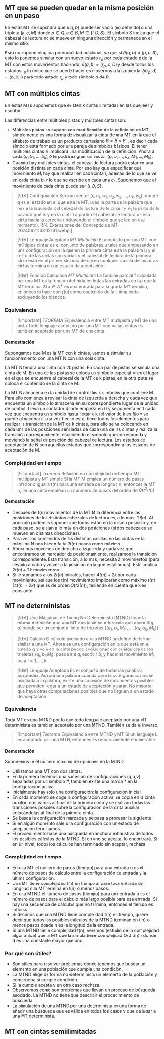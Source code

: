 
## MT que se pueden quedar en la misma posición en un paso

En estas MT se supondrá que $δ(q,b)$ puede ser vacío (no definido) o una tripleta $(p,c,M)$ donde $p ∈ Q,c ∈ B,M ∈ \{I,D,S\}$. El símbolo S indica que el cabezal de lectura no se mueve en ninguna dirección y permanece en el mismo sitio. 

Esto no supone ninguna potencialidad adicional, ya que si $δ(q,b) = (p,c,S)$, esto lo podemos simular con un nuevo estado $r_p$ por cada estado p de la MT con estos movimientos haciendo, $δ(q,b) = (r_p,c,D)$ y desde todos los estados $r_p$ lo único que se puede hacer es movernos a la izquierda: $δ(r_p,d) = (p,d,I)$ para todo estado $r_p$ y todo símbolo $d$ de $B$.



## MT con múltiples cintas

En estas MTs suponemos que existen k cintas ilimitadas en las que leer y escribir. 

Las diferencias entre múltiples pistas y múltiples cintas son: 
- Múltiples pistas no supone una modificación de la definición de MT, simplemente es una forma de visualizar la cinta de una MT en la que el alfabeto de trabajo es un producto cartesiano $B = B^′ \times B^′$ , es decir cada símbolo está formado por una pareja de símbolos básicos. El tener múltiples cintas si implicará una modificación de la definición. Ahora a cada $(q,b_1,\dots,b_k ), δ$ le podrá asignar un vector $(p,c_1,\dots,c_k ,M_1,\dots,M_k )$. 
- Cuando hay múltiples cintas, el cabezal de lectura podrá estar en una posición distinta en cada cinta. Por eso hay que especificar qué movimiento $M_i$ hay que realizar en cada cinta $i$, además de lo que se ve en cada cinta $b_i$ y lo que se escribe en cada una $c_i$ . Suponemos que el movimiento de cada cinta puede ser $\{I,D,S\}$.

>[!def] Configuración
> Será un vector $(q,u_1,w_1,u_2,w_2,\dots,u_k ,w_k )$, donde q es el estado en el que está la MT, $u_i$ es la parte de la palabra que hay a la izquierda del cabezal de lectura de la cinta $i$ y $w_i$ la parte de la palabra que hay en la cinta $i$ a partir del cabezal de lectura de esa cinta hacia la derecha (incluyendo el símbolo que se lee en ese momento).
> ![[4. Extensiones del Conceptio de MT-20240621133112161.webp]]

>[!def] Lenguaje Aceptado *MT Multicinta*
>El aceptado por una MT con múltiples cintas es el conjunto de palabras u tales que empezando en una configuración en la que en la primera cinta está la palabra u y el resto de las cintas son vacías y el cabezal de lectura de la primera cinta está en el primer símbolo de u y en cualquier casilla de las otras cintas termina en un estado de aceptación.

>[!def] Función Calculada *MT Multicinta*
>La función parcial f calculada por una MT es la función definida en todas las entradas en las que la MT termina. Si $u \in A^∗$ es una entrada para la que la MT termina, entonces lo hace con $f(u)$ como contenido de la última cinta excluyendo los blancos.

### Equivalencia

>[!important] *TEOREMA* Equivalencia entre MT multipista y MT de una pista
>Todo lenguaje aceptado por una MT con varias cintas es también aceptado por una MT de una cinta 

#### Demostración

Supongamos que M es la MT con k cintas, vamos a simular su funcionamiento con una MT N con una sola cinta. 

La MT N tendrá una cinta con 2k pistas. En cada par de pistas se simula una cinta de M. En una de las pistas se coloca un símbolo especial ∗ en el lugar en el que se encuentre el cabezal de la MT de k pistas, en la otra pista se coloca el contenido de la cinta de M.

La MT N almacena en la unidad de control los k símbolos que contiene M. Para ello comienza a revisar la cinta de izquierda a derecha y cada vez que encuentra un símbolo lo almacena en su correspondiente lugar de la unidad de control. Lleva un contador donde empieza en 0 y se aumenta en 1 cada vez que encuentra un símbolo hasta llegar a k (el valor de k es fijo y se puede almacenar). Una vez hecho esto, tiene todos los elementos para realizar la transición de la MT de k cintas, para ello se va colocando en cada una de las posiciones señaladas de cada una de las cintas y realiza la transición correspondiente, escribiendo el símbolo que corresponda y moviendo la señal de posición del cabezal de lectura. Los estados de aceptación de N son aquellos estados que corresponden a los estados de aceptación de M.

### Complejidad en tiempo

>[!important] *Teorema* Relación en complejidad de tiempo MT multipista y MT simple
>Si la MT M emplea un número de pasos inferior o igual a t(n) para una entrada de longitud n, entonces la MT n, de una cinta emplean un núnmero de pasos del orden de $O(t^2(n))$.

#### Demostración 

- Después de t(n) movimientos de la MT M la diferencia entre las posiciones de los distintos cabezales de lectura es, a lo más, $2t(n)$. Al principio podemos suponer que todos están en la misma posición y, en cada paso, se alejan a lo más en dos posiciones (si dos cabezales se mueven en distintas direcciones). 
- Para ver los contenidos de las distintas casillas en las cintas en la máquina N nos hacen falta $2t(n)$ pasos como máximo. 
- Ahora nos movemos de derecha a izquierda y cada vez que encontramos un marcador de posicionamiento, realizamos la transición correspondiente. Esta transición, a lo más, necesita 2 movimientos (para llevarlo a cabo y volver a la posición en la que estábamos). Esto implica $2t(n)+2k$ movimientos. 
- Si le sumamos a los $2t(n)$ iniciales, hacen $4t(n)+2k$ por cada movimiento, así que los t(n) movimientos implicarán como máximo $t(n)(4t(n)+2k)$ que es de orden $O(t 2 (n))$, teniendo en cuenta que k es constante.


## MT no deterministas

>[!def]
> Una Máquinas de Turing No Determinista (MTND) tiene la misma definición que una MT con la única diferencia que ahora $δ(q,a)$ puede ser un conjunto finito de tripletas $\{(q_1,b_1,M_1),\dots,(q_k ,b_k ,M_k )\}$

>[!def] Cálculo
>El cálculo asociado a una MTND se define de forma similar a una MT. Ahora en una configuración en la que está en el estado q y ve a en la cinta puede evolucionar con cualquiera de las tripletas $(q_i ,b_i ,M_i)$: puede ir a $q_i$ escribir $b_i$ y hacer el movimiento $M_i$ para $i = 1,...,k.$

>[!def] Lenguaje Aceptado
>Es el conjunto de todas las palabras aceptadas. Acepta una palabra cuando para la configuración inicial asociada a la palabra, existe una sucesión de movimientos posibles que permiten llegar a un estado de aceptación y parar. No importa que haya otras computaciones posibles que no lleguen a un estado de aceptación.

### Equivalencia

Toda MT es una MTND por lo que todo lenguaje aceptado por una MT determinista es también aceptado por una MTND. También se da el inverso.

>[!important] *Teorema* Equivalencia entre MTND y MT
>Si un lenguaje L es aceptado por una MTN, entonces es recursivamente enumerable

#### Demostración

Suponemos m el número máximo de opciones en la MTND.
- Utilizamos una MT con dos cintas.
- En la primera tenemos una sucesión de configuraciones (q,u,v) separadas por un símbolo #, también existe una marca * en la configuración activa
- Inicialmente hay solo una configuración: la configuración inicial.
- En cada momento se coge la configuración activa, se copia en la cinta auxiliar, nos vamos al final de la primera cinta y se realizan todas las transiciones posibles sobre la configuración de la cinta auxiliar colocándolas al final de la primera cinta. 
- Se busca la configuración marcada y se pasa a procesar la siguiente. 
- Si en algún momento sale una configuración con un estado de aceptación terminamos. 
- El procedimiento hace una búsqueda en anchura exhaustiva de todos los posibles cálculos de la MTND. Si en uno se acepta, lo encontrará. Si en un nivel, todos los cálculos han terminado sin aceptar, rechaza
### Complejidad en tiempo

- En una MT el número de pasos (tiempo) para una entrada u es el número de pasos de cálculo entre la configuración de entrada y la última configuración. 
- Una MT tiene complejidad t(n) en tiempo si para toda entrada de longitud n la MT termina en t(n) o menos pasos.
- En una MTND el número de pasos (tiempo) para una entrada u es el número de pasos para el cálculo más largo posible para esa entrada. Si hay una secuencia de cálculos que no termina, entonces el tiempo es infinito. 
- Si decimos que una MTND tiene complejidad t(n) en tiempo, quiere decir que todos los posibles cálculos de la MTND terminan en t(n) o menos pasos donde n es la longitud de la entrada. 
- Si una MTND tiene complejidad t(n), veremos (estudio de la complejidad algorítmica) que la MT que la simula tiene complejidad O(d t(n) ) donde d es una constante mayor que uno.

### Por qué son útiles?
- Son útiles para resolver problemas donde tenemos que buscar un elemento en una población que cumpla una condición. 
- La MTND elige de forma no-determinista un elemento de la población y comprueba si cumple condición. 
- Si la cumple acepta y en otro caso rechaza. 
- Observemos como son problemas que llevan un proceso de búsqueda asociado. La MTND no tiene que describir el procedimiento de búsqueda. 
- La simulación de una MTND por una determinista es una forma de añadir una búsqueda que es válida en todos los casos y que da lugar a una MT determinista.


## MT con cintas semiilimitadas